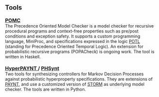 <h1 id="tools"></h1>
<h2 style="margin: 60px 0px 10px;">Tools</h2>
<h3 style="margin: 20px 0px 0px;">
<a href='https://github.com/michiari/POMC'>POMC</a>
</h3>
The Precedence Oriented Model Checker is a model checker for recursive procedural programs and context-free properties such as pre/post conditions and exception safety. It supports a custom programming language, MiniProc, and specifications expressed in the logic <a href='https://doi.org/10.46298/lmcs-18(3:11)2022'>POTL</a> (standing for Precedence Oriented Temporal Logic). An extension for probabilistic recursive programs (POPACheck) is ongoing work. The tool is written in Haskell.

<h3 style="margin: 20px 0px 0px;">
<a href='https://github.com/probing-lab/HyperPAYNT'> HyperPAYNT </a> / <a href='https://github.com/francescopont/hyper-synthesis'> PHSynt </a>
</h3>
Two tools for synthesizing controllers for  Markov Decision Processes against probabilistic hyperproperty specifications. They are extensions of <a href='https://github.com/randriu/synthesis'>PAYNT</a>, and use a customized version of <a href='https://www.stormchecker.org/'>STORM</a> as underlying model checker. The tools are written in Python.